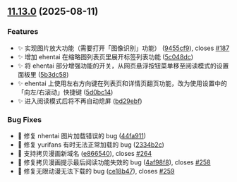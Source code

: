 ## [11.13.0](https://github.com/hymbz/ComicReadScript/compare/v11.12.1...v11.13.0) (2025-08-11)

### Features

* :sparkles: 实现图片放大功能（需要打开「图像识别」功能） ([9455cf9](https://github.com/hymbz/ComicReadScript/commit/9455cf99792f22eb880cd68359dfd8f4de20ac15)), closes [#187](https://github.com/hymbz/ComicReadScript/issues/187)
* :sparkles: 增加 ehentai 在缩略图列表页里展开标签列表功能 ([5c048dc](https://github.com/hymbz/ComicReadScript/commit/5c048dcab2da7afac0ad3927089c6465723e2855))
* :sparkles: 将 ehentai 部分增强功能的开关，从网页悬浮按钮菜单移至阅读模式的设置面板里 ([5b3dc58](https://github.com/hymbz/ComicReadScript/commit/5b3dc58a342676e0b163c8161bcdc148ef4ab4fb))
* :sparkles: ehentai 上使用左右方向键在列表页和详情页翻页功能，改为使用设置中的「向左/右滚动」快捷键 ([5d0bc14](https://github.com/hymbz/ComicReadScript/commit/5d0bc14232bf7ca87b534a239f01fb976007aecf))
* :sparkles: 进入阅读模式后将不再自动熄屏 ([bd29ebf](https://github.com/hymbz/ComicReadScript/commit/bd29ebfdaf8de36d4902b2289cf5d2dfc109fa8b))

### Bug Fixes

* :bug: 修复 nhentai 图片加载错误的 bug ([44fa911](https://github.com/hymbz/ComicReadScript/commit/44fa911a5f26b3d5134e5398ba370a53493bb240))
* :bug: 修复 yurifans 有时无法正常加载的 bug ([2334b2c](https://github.com/hymbz/ComicReadScript/commit/2334b2c472b9e4fb485a038e32e68b18457dcd70))
* :bug: 支持拷贝漫画新域名 ([e866540](https://github.com/hymbz/ComicReadScript/commit/e8665406c6f75abdc3cbd680e41ffe7418579239)), closes [#264](https://github.com/hymbz/ComicReadScript/issues/264)
* :bug: 修复拷贝漫画提示最后阅读功能失效的 bug ([4af98f8](https://github.com/hymbz/ComicReadScript/commit/4af98f8ae5df4d8ce62bd482f8c50f2793285c9d)), closes [#258](https://github.com/hymbz/ComicReadScript/issues/258)
* :bug: 修复无限动漫无法下载的 bug ([ce18b47](https://github.com/hymbz/ComicReadScript/commit/ce18b472d473dc69cbcfcc18e8cddbd2631b6e94)), closes [#259](https://github.com/hymbz/ComicReadScript/issues/259)
